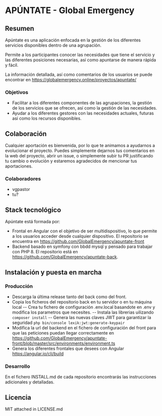 # APÚNTATE - Global Emergency

## Resumen
Apúntate es una aplicación enfocada en la gestión de los diferentes servicios disponibles dentro de una agrupación.

Permite a los participantes conocer las necesidades que tiene el servicio y las diferentes posiciones necesarias, así como apuntarse de manera rápida y fácil.

La información detallada, así como comentarios de los usuarios se puede encontrar en https://globalemergency.online/proyectos/apuntate/ 

### Objetivos

- Facilitar a los diferentes componentes de las agrupaciones, la gestión de los servicios que se ofrecen, así como la gestión de las necesidades.
- Ayudar a los diferentes gestores con las necesidades actuales, futuras así como los recursos disponibles.

## Colaboración

Cualquier aportación es bienvenida, por lo que te animamos a ayudarnos a evolucionar el proyecto.
Puedes simplemente dejarnos tus comentarios en la web del proyecto, abrir un issue, o simplemente subir tu PR justificando tu cambio o evolución y estaremos agradecidos de mencionar tus aportaciones.

### Colaboradores
- vgpastor
- tu?

## Stack tecnológico
Apúntate está formada por:
- Frontal en Angular con el objetivo de ser multidispositivo, lo que permite a los usuarios acceder desde cualquier dispositivo. El repositorio se encuentra en https://github.com/GlobalEmergency/apuntate-front
- Backend basado en symfony con bbdd mysql y pensado para trabajar con PHP 8. El repositorio está en https://github.com/GlobalEmergency/apuntate-back.

## Instalación y puesta en marcha
### Producción
- Descarga la última release tanto del back como del front.
- Copia los ficheros del repositorio back en tu servidor o en tu máquina local
-- Crea tu fichero de configuración .env.local basandote en .env y modifica los parametros que necesites. 
-- Instala las librerias uilizando `composer install`
-- Genera las nuevas claves JWT para garantizar la seguridad `php bin/console lexik:jwt:generate-keypair`
- Modifica la url del backend en el fichero de configuración del front para que las peticiones puedan llegar correctamente en https://github.com/GlobalEmergency/apuntate-front/blob/master/src/environments/environment.ts
- Genera los diferentes frontales que desees con Angular https://angular.io/cli/build

### Desarrollo
En el fichero INSTALL.md de cada repositorio encontrarás las instrucciones adicionales y detalladas.

## Licencia
MIT attached in LICENSE.md
